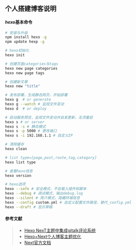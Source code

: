 ## 个人搭建博客说明

#### *hexo*基本命令

```bash
# 安装与升级
npm install hexo -g
npm update hexp -g

# hexo初始化
hexo init

# 创建页面categories与tags
hexo new page categories  
hexo new page tags

# 创建新文章
hexo new "title"

# 发布部署，生成静态网页，开始部署
hexo g  # or generate
hexo g --watch # 监视文件变动
hexo d  # or deploy

# 启动服务预览，监视文件变动并自发更新，无须重启
hexo s # or server
hexo s -s # 静态模式
hexo s -p 5000 # 更改端口
hexo s -i 192.168.1.1 # 自定义IP

# 清除缓存
hexo clean

# list type=[page,post,route,tag,category]
hexo list type

# 查看hexo信息
hexo version

# hexo选项
hexo --safe # 安全模式，不会载入插件和脚本
hexo --debug # 调试模式，输出debug.log
hexo --silent # 简介模式，隐藏终端信息
hexo --config custom.yml # 自定义配置文件路径，替代_config.yml
hexo --draft # 显示草稿
```


#### 参考文献
> - [Hexo NexT主题中集成gitalk评论系统](https://asdfv1929.github.io/2018/01/20/gitalk/)
> - [Hexo+Next个人博客主题优化](https://www.jianshu.com/p/efbeddc5eb19)
> - [Next官方文档](http://theme-next.iissnan.com/)

